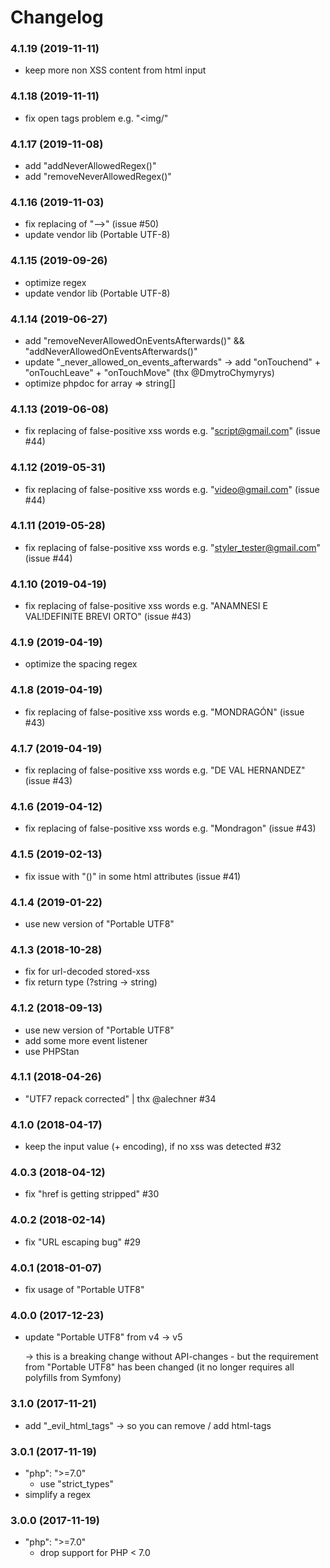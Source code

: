 # Changelog

### 4.1.19 (2019-11-11)

- keep more non XSS content from html input


### 4.1.18 (2019-11-11)

- fix open tags problem e.g. "<img/"


### 4.1.17 (2019-11-08)

- add "addNeverAllowedRegex()"
- add "removeNeverAllowedRegex()"


### 4.1.16 (2019-11-03)

- fix replacing of "-->" (issue #50)
- update vendor lib (Portable UTF-8)


### 4.1.15 (2019-09-26)

- optimize regex
- update vendor lib (Portable UTF-8)


### 4.1.14 (2019-06-27)

- add "removeNeverAllowedOnEventsAfterwards()" && "addNeverAllowedOnEventsAfterwards()"
- update "_never_allowed_on_events_afterwards" -> add "onTouchend" + "onTouchLeave" + "onTouchMove" (thx @DmytroChymyrys)
- optimize phpdoc for array => string[]


### 4.1.13 (2019-06-08)

- fix replacing of false-positive xss words e.g. "<script@gmail.com>" (issue #44)


### 4.1.12 (2019-05-31)

- fix replacing of false-positive xss words e.g. "<video@gmail.com>" (issue #44)


### 4.1.11 (2019-05-28)

- fix replacing of false-positive xss words e.g. "<styler_tester@gmail.com>" (issue #44)


### 4.1.10 (2019-04-19)

- fix replacing of false-positive xss words e.g. "ANAMNESI E VAL!DEFINITE BREVI ORTO" (issue #43)


### 4.1.9 (2019-04-19)

- optimize the spacing regex


### 4.1.8 (2019-04-19)

- fix replacing of false-positive xss words e.g. "MONDRAGÓN" (issue #43)


### 4.1.7 (2019-04-19)

- fix replacing of false-positive xss words e.g. "DE VAL HERNANDEZ" (issue #43)


### 4.1.6 (2019-04-12)

- fix replacing of false-positive xss words e.g. "Mondragon" (issue #43)


### 4.1.5 (2019-02-13)

- fix issue with "()" in some html attributes (issue #41)


### 4.1.4 (2019-01-22)

- use new version of "Portable UTF8"


### 4.1.3 (2018-10-28)

- fix for url-decoded stored-xss
- fix return type (?string -> string)


### 4.1.2 (2018-09-13)

- use new version of "Portable UTF8"
- add some more event listener
- use PHPStan


### 4.1.1 (2018-04-26)

- "UTF7 repack corrected" | thx @alechner #34


### 4.1.0 (2018-04-17)

- keep the input value (+ encoding), if no xss was detected #32


### 4.0.3 (2018-04-12)

- fix "href is getting stripped" #30


### 4.0.2 (2018-02-14)

- fix "URL escaping bug" #29


### 4.0.1 (2018-01-07)

- fix usage of "Portable UTF8"


### 4.0.0 (2017-12-23)
- update "Portable UTF8" from v4 -> v5

  -> this is a breaking change without API-changes - but the requirement
     from "Portable UTF8" has been changed (it no longer requires all polyfills from Symfony)


### 3.1.0 (2017-11-21)
- add "_evil_html_tags" -> so you can remove / add html-tags


### 3.0.1 (2017-11-19)
- "php": ">=7.0"
  * use "strict_types"
- simplify a regex


### 3.0.0 (2017-11-19)
- "php": ">=7.0"
  * drop support for PHP < 7.0
